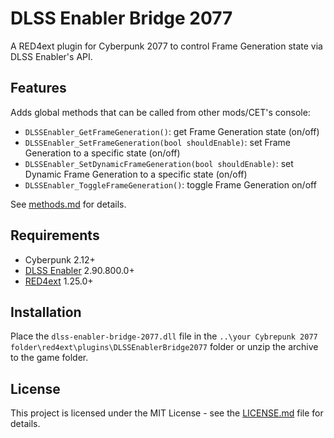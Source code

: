 # DLSS Enabler Bridge 2077

A RED4ext plugin for Cyberpunk 2077 to control Frame Generation state via DLSS Enabler's API.

## Features
Adds global methods that can be called from other mods/CET's console:
- `DLSSEnabler_GetFrameGeneration()`: get Frame Generation state (on/off)
- `DLSSEnabler_SetFrameGeneration(bool shouldEnable)`: set Frame Generation to a specific state (on/off)
- `DLSSEnabler_SetDynamicFrameGeneration(bool shouldEnable)`: set Dynamic Frame Generation to a specific state (on/off)
- `DLSSEnabler_ToggleFrameGeneration()`: toggle Frame Generation on/off

See [methods.md](docs/methods.md) for details.

## Requirements
+ Cyberpunk 2.12+
+ [DLSS Enabler](https://github.com/artur-graniszewski/DLSS-Enabler) 2.90.800.0+
+ [RED4ext](https://github.com/WopsS/RED4ext) 1.25.0+

## Installation
Place the `dlss-enabler-bridge-2077.dll` file in the `..\your Cybrepunk 2077 folder\red4ext\plugins\DLSSEnablerBridge2077` folder or unzip the archive to the game folder.

## License
This project is licensed under the MIT License - see the [LICENSE.md](LICENSE.md) file for details.
